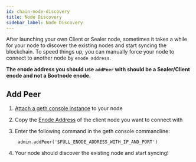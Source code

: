 ```yaml
---
id: chain-node-discovery
title: Node Discovery
sidebar_label: Node Discovery
---
```


After launching your own Client or Sealer node, sometimes it takes a while for your node to discover the existing nodes and start syncing the blockchain. To speed things up, you can manually force your node to connect to another node by `enode address`.

**The enode address you should use `addPeer` with should be a Sealer/Client enode and not a Bootnode enode.**

## Add Peer

1. [Attach a geth console instance](chain-attach-to-node.md) to your node
2. Copy the [Enode Address](chain-metadata.md#enode-urls) of the client node you want to connect with
3. Enter the following command in the geth console commandline:

        admin.addPeer('$FULL_ENODE_ADDRESS_WITH_IP_AND_PORT')

4. Your node should discover the existing node and start syncing!
